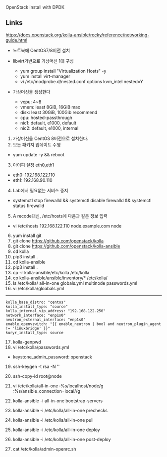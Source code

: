 OpenStack install with DPDK


Links
-----
https://docs.openstack.org/kolla-ansible/rocky/reference/networking-guide.html

- 노트북에 CentOS7/8버전 설치
- libvirt기반으로 가상머신 1대 구성
  * yum group install "Virtualization Hosts" -y
  * yum install virt-manager
  * vi /etc/modprobe.d/nested.conf
    options kvm_intel nested=Y
    
- 가상머신을 생성한다
  * vcpu: 4~8
  * vmem: least 8GiB, 16GiB max
  * disk: least 30GiB, 100Gib recommend
  * cpu: hosted-passthrough
  * nic1: default, e1000, default
  * nic2: default, e1000, internal
  
1. 가상머신을 CentOS 8버전으로 설치한다. 
2. 모든 패키지 업데이트 수행
  - yum update -y && reboot
3. 아이피 설정 eth0,eth1 
  - eth0: 192.168.122.110
  - eth1: 192.168.90.110

4. Lab에서 필요없는 서비스 중지
  - systemctl stop firewalld && systemctl disable firewalld && systemctl status firewalld
5. A recode대신, /etc/hosts에 다음과 같은 정보 입력
  - vi /etc/hosts
    192.168.122.110 node.example.com node
6. yum install git 
7. git clone https://github.com/openstack/kolla 
8. git clone https://github.com/openstack/kolla-ansible
9. cd kolla
10. pip3 install .
11. cd  kolla-ansible
12. pip3 install .
13. cp -r kolla-ansible/etc/kolla /etc/kolla
14. cp kolla-ansible/ansible/inventory/* /etc/kolla/
15. ls /etc/kolla/
all-in-one  globals.yml  multinode  passwords.yml
16. vi /etc/kolla/gloabals.yml 
---
```
kolla_base_distro: "centos"
kolla_install_type: "source"
kolla_internal_vip_address: "192.168.122.250"
network_interface: "enp1s0"
neutron_external_interface: "enp1s0"
enable_openvswitch: "{{ enable_neutron | bool and neutron_plugin_agent != 'linuxbridge' }}"
kuryr_install_type: source
```
17. kolla-genpwd
18. vi /etc/kolla/passwords.yml
  - keystone_admin_password: openstack
19. ssh-keygen -t rsa -N '' 
20. ssh-copy-id root@node
21. vi /etc/kolla/all-in-one
:%s/localhost/node/g
:%s/ansible_connection=local//g

22. kolla-ansible -i all-in-one bootstrap-servers
23. kolla-ansible -i /etc/kolla/all-in-one prechecks
24. kolla-ansible -i /etc/kolla/all-in-one pull
25. kolla-ansible -i /etc/kolla/all-in-one deploy
26. kolla-ansible -i /etc/kolla/all-in-one post-deploy
27. cat /etc/kolla/admin-openrc.sh
